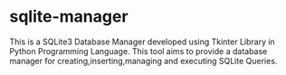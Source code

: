 # sqlite-manager
This is a SQLite3 Database Manager developed using Tkinter Library in Python Programming Language. This tool aims to provide a database manager for creating,inserting,managing and executing SQLite Queries. 
